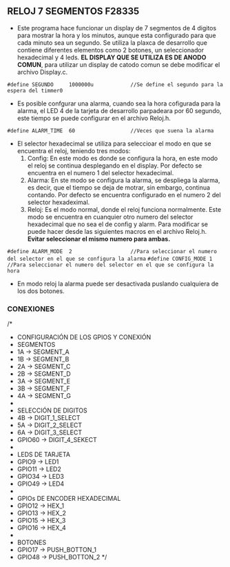 ## RELOJ 7 SEGMENTOS F28335

* Este programa hace funcionar un display de 7 segmentos de 4 digitos para mostrar la hora y los minutos, aunque esta configurado para que cada minuto sea un segundo. Se utiliza la plaxca de desarrollo que contiene diferentes elementos como 2 botones, un seleccionador hexadecimal y 4 leds. 
**EL DISPLAY QUE SE UTILIZA ES DE ANODO COMUN**, para utilizar un display de catodo comun se debe modificar el archivo Display.c.

``#define SEGUNDO     1000000u            //Se define el segundo para la espera del timmer0``

* Es posible confgurar una alarma, cuando sea la hora cofigurada para la alarma, el LED 4 de la tarjeta de desarrollo parpadeara por 60 segundo, este tiempo se puede configurar en el archivo Reloj.h.

``#define ALARM_TIME  60                  //Veces que suena la alarma``

* El selector hexadecimal se utiliza para seleccioar el modo en que se encuentra el reloj, teniendo tres modos:
    1. Config: En este modo es donde se configura la hora, en este modo el reloj se continua desplegando en el display. Por defecto se encuentra en el numero 1 del selector hexadecimal.
    2. Alarma: En ste modo se configura la alarma, se despliega la alarma, es decir, que el tiempo se deja de motrar, sin embargo, continua contando. Por defecto se encuentra configurado en el numero 2 del selector hexadeximal.
    3. Reloj: Es el modo normal, donde el reloj funciona normalmente. Este modo se encuentra en cuanquier otro numero del selector hexadecimal que no sea el de config y alarm.
Para modificar se puede hacer desde las siguientes macros en el archivo Reloj.h. **Evitar seleccionar el mismo numero para ambas.**

``#define ALARM_MODE  2                   //Para seleccionar el numero del selector en el que se configura la alarma``
``#define CONFIG_MODE 1                   //Para seleccionar el numero del selector en el que se configura la hora``

* En modo reloj la alarma puede ser desactivada puslando cualquiera de los dos botones.

### CONEXIONES

/*
 * CONFIGURACIÓN DE LOS GPIOS Y CONEXIÓN
 * SEGMENTOS
 * 1A -> SEGMENT_A
 * 1B -> SEGMENT_B
 * 2A -> SEGMENT_C
 * 2B -> SEGMENT_D
 * 3A -> SEGMENT_E
 * 3B -> SEGMENT_F
 * 4A -> SEGMENT_G
 *
 * SELECCIÓN DE DIGITOS
 * 4B -> DIGIT_1_SELECT
 * 5A -> DIGIT_2_SELECT
 * 6A -> DIGIT_3_SELECT
 * GPIO60 -> DIGIT_4_SEKECT
 *
 * LEDS DE TARJETA
 * GPIO9 -> LED1
 * GPIO11 -> LED2
 * GPIO34 -> LED3
 * GPIO49 -> LED4
 *
 * GPIOs DE ENCODER HEXADECIMAL
 * GPIO12 -> HEX_1
 * GPIO13 -> HEX_2
 * GPIO15 -> HEX_3
 * GPIO16 -> HEX_4
 *
 * BOTONES
 * GPIO17 -> PUSH_BOTTON_1
 * GPIO48 -> PUSH_BOTTON_2
 */



